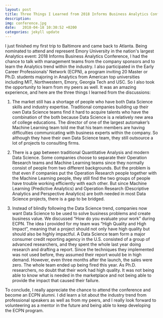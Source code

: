 ```yaml
---
layout: post
title: Three Things I Learned from 2018 Informs Business Analytics Conference
description:
img: conference.jpg
date:   2018-04-18 10:30:52 +0200
categories: jekyll update
---
```

I just finished my first trip to Baltimore and came back to Atlanta. Being nominated to attend and represent Emory University in the nation's largest Analytics event: 2018 Informs Business Analytics Conference, I had the chance to talk with management teams from the company sponsors and to learn the Analytics trend within the industry. I also participated in the Early Career Professionals' Network (ECPN), a program inviting 20 Master or Ph.D. students majoring in Analytics from American top universities including MIT, Northwestern, Emory, Georgia Tech and USC. So I also took the opportunity to learn from my peers as well. It was an amazing experience, and here are the three things I learned from the discussions:

1.	The market still has a shortage of people who have both Data Science skills and industry expertise. Traditional companies building up their own Data Science teams find it hard to acquire talents who have the combination of the both because Data Science is a relatively new area of college educations. The director of one of the largest automaker’s Machine Learning team told me that his team members are having difficulties communicating with business experts within the company. So although they have their own Data Science team, they still outsource a lot of projects to consulting firms.

2.	There is a gap between traditional Quantitative Analysis and modern Data Science. Some companies choose to separate their Operation Research teams and Machine Learning teams since they normally consist of people from two different backgrounds. But the problem is that even if companies put the Operation Research people together with the Machine Learning people, they still find the two groups of people have trouble working efficiently with each other. But since Machine Learning (Predictive Analytics) and Operation Research (Descriptive Analytics and Perspective Analytics) are both needed in most Data Science projects, there is a gap to be bridged.

3.	Instead of blindly following the Data Science trend, companies now want Data Science to be used to solve business problems and create business value. We discussed “How do you evaluate your work” during ECPN. The idea I provided for my team was “High Quality and High Impact”, meaning that a project should not only have high quality but should also be highly impactful. A Data Science team form a major consumer credit reporting agency in the U.S. consisted of a group of advanced researchers, and they spent the whole last year doing research and drafting a report. Since the techniques they implemented was not used before, they assumed their report would be in high demand. However, even three months after the launch, the sales were zero. The whole team ended up being fired this year. As Ph.D. researchers, no doubt that their work had high quality. It was not being able to know what is needed in the marketplace and not being able to provide the impact that caused their failure.

To conclude, I really appreciate the chance to attend the conference and become an ECPN alumni. I did learn a lot about the industry trend from professional speakers as well as from my peers, and I really look forward to volunteering as a mentor in the future and being able to keep developing the ECPN program.
